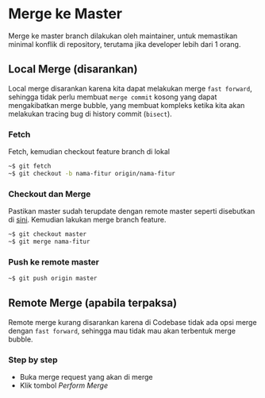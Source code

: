 # Merge ke Master

Merge ke master branch dilakukan oleh maintainer, untuk memastikan minimal konflik di repository, terutama jika developer lebih dari 1 orang.

## Local Merge (disarankan)

Local merge disarankan karena kita dapat melakukan merge `fast forward`, sehingga tidak perlu membuat `merge commit` kosong yang dapat mengakibatkan merge bubble, yang membuat kompleks ketika kita akan melakukan tracing bug di history commit (`bisect`).

### Fetch

Fetch, kemudian checkout feature branch di lokal

```sh
~$ git fetch
~$ git checkout -b nama-fitur origin/nama-fitur
```

### Checkout dan Merge

Pastikan master sudah terupdate dengan remote master seperti disebutkan di [sini](development.md#fetch-rebase-master). Kemudian lakukan merge branch feature.

```sh
~$ git checkout master
~$ git merge nama-fitur
```

### Push ke remote master

```sh
~$ git push origin master
```

## Remote Merge (apabila terpaksa)

Remote merge kurang disarankan karena di Codebase tidak ada opsi merge dengan `fast forward`, sehingga mau tidak mau akan terbentuk merge bubble.


### Step by step

* Buka merge request yang akan di merge
* Klik tombol *Perform Merge*


